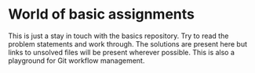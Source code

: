 # World of basic assignments

This is just a stay in touch with the basics repository. Try to read the problem statements and work through. The solutions are present here but links to unsolved files will be present wherever possible. This is also a playground for Git workflow management.